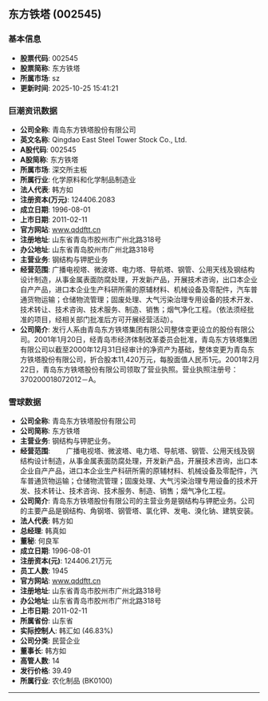 ## 东方铁塔 (002545)

### 基本信息

- **股票代码**: 002545
- **股票简称**: 东方铁塔
- **所属市场**: sz
- **更新时间**: 2025-10-25 15:41:21

### 巨潮资讯数据

- **公司全称**: 青岛东方铁塔股份有限公司
- **英文名称**: Qingdao East Steel Tower Stock Co., Ltd.
- **A股代码**: 002545
- **A股简称**: 东方铁塔
- **所属市场**: 深交所主板
- **所属行业**: 化学原料和化学制品制造业
- **法人代表**: 韩方如
- **注册资本(万元)**: 124406.2083
- **成立日期**: 1996-08-01
- **上市日期**: 2011-02-11
- **官方网站**: www.qddftt.cn
- **注册地址**: 山东省青岛市胶州市广州北路318号
- **办公地址**: 山东省青岛胶州市广州北路318号
- **主营业务**: 钢结构与钾肥业务
- **经营范围**: 广播电视塔、微波塔、电力塔、导航塔、钢管、公用天线及钢结构设计制造，从事金属表面防腐处理，开发新产品，开展技术咨询，出口本企业自产产品，进口本企业生产科研所需的原辅材料、机械设备及零配件，汽车普通货物运输；仓储物流管理；固废处理、大气污染治理专用设备的技术开发、技术转让、技术咨询、技术服务、制造、销售；烟气净化工程。（依法须经批准的项目，经相关部门批准后方可开展经营活动）。
- **公司简介**: 发行人系由青岛东方铁塔集团有限公司整体变更设立的股份有限公司。2001年1月20日，经青岛市经济体制改革委员会批准，青岛东方铁塔集团有限公司以截至2000年12月31日经审计的净资产为基础，整体变更为青岛东方铁塔股份有限公司，折合股本11,420万元，每股面值人民币1元。2001年2月22日，青岛东方铁塔股份有限公司领取了营业执照。营业执照注册号：370200018072012－A。

### 雪球数据

- **公司全称**: 青岛东方铁塔股份有限公司
- **公司简称**: 东方铁塔
- **主营业务**: 钢结构与钾肥业务。
- **经营范围**: 　　广播电视塔、微波塔、电力塔、导航塔、钢管、公用天线及钢结构设计制造，从事金属表面防腐处理，开发新产品，开展技术咨询，出口本企业自产产品，进口本企业生产科研所需的原辅材料、机械设备及零配件，汽车普通货物运输；仓储物流管理；固废处理、大气污染治理专用设备的技术开发、技术转让、技术咨询、技术服务、制造、销售；烟气净化工程。
- **公司简介**: 青岛东方铁塔股份有限公司的主营业务是钢结构与钾肥业务。公司的主要产品是钢结构、角钢塔、钢管塔、氯化钾、发电、溴化钠、建筑安装。
- **法人代表**: 韩方如
- **总经理**: 韩真如
- **董秘**: 何良军
- **成立日期**: 1996-08-01
- **注册资本(元)**: 124406.21万元
- **员工人数**: 1945
- **官方网站**: www.qddftt.cn
- **注册地址**: 山东省青岛市胶州市广州北路318号
- **办公地址**: 山东省青岛市胶州市广州北路318号
- **上市日期**: 2011-02-11
- **所属省份**: 山东省
- **实际控制人**: 韩汇如 (46.83%)
- **公司分类**: 民营企业
- **董事长**: 韩方如
- **高管人数**: 14
- **发行价格**: 39.49
- **所属行业**: 农化制品 (BK0100)

---